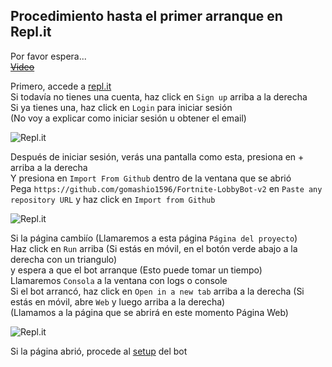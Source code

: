 ## Procedimiento hasta el primer arranque en Repl.it
Por favor espera...  
~~[Video]()~~  

Primero, accede a [repl.it](https://repl.it "repl.it")  
Si todavía no tienes una cuenta, haz click en `Sign up` arriba a la derecha  
Si ya tienes una, haz click en `Login` para iniciar sesión  
(No voy a explicar como iniciar sesión u obtener el email)  

![Repl.it](https://user-images.githubusercontent.com/53356872/103261666-a173ee80-49e5-11eb-9ed3-314a469c29d2.png)  

Después de iniciar sesión, verás una pantalla como esta, presiona en + arriba a la derecha  
Y presiona en `Import From Github` dentro de la ventana que se abrió  
Pega `https://github.com/gomashio1596/Fortnite-LobbyBot-v2` en `Paste any repository URL` y haz click en `Import from Github`  

![Repl.it](https://user-images.githubusercontent.com/53356872/103262347-0defed00-49e8-11eb-9463-ebacf3370aab.png)  

Si la página cambiío (Llamaremos a esta página `Página del proyecto`)  
Haz click en `Run` arriba (Si estás en móvil, en el botón verde abajo a la derecha con un triangulo)  
y espera a que el bot arranque (Esto puede tomar un tiempo)  
Llamaremos `Consola` a la ventana con logs o console  
Si el bot arrancó, haz click en `Open in a new tab` arriba a la derecha (Si estás en móvil, abre `Web` y luego arriba a la derecha)  
(Llamamos a la página que se abrirá en este momento Página Web)  

![Repl.it](https://user-images.githubusercontent.com/53356872/103263729-06324780-49ec-11eb-9b3f-f1eafcb4b17b.png)  

Si la página abrió, procede al [setup](setup.md#Procedimiento-hasta-el-setup "setup.md") del bot
